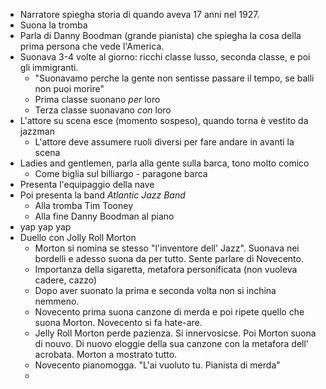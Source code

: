 - Narratore spiegha storia di quando aveva 17 anni nel 1927.
- Suona la tromba
- Parla di Danny Boodman (grande pianista) che spiegha la cosa della prima persona che vede l'America.
- Suonava 3-4 volte al giorno: ricchi classe lusso, seconda classe, e poi gli immigranti.
  - "Suonavamo perche la gente non sentisse passare il tempo, se balli non puoi morire"
  - Prima classe suonano *per* loro
  - Terza classe suonavano *con* loro
- L'attore su scena esce (momento sospeso), quando torna è vestito da jazzman
  - L'attore deve assumere ruoli diversi per fare andare in avanti la scena
- Ladies and gentlemen, parla alla gente sulla barca, tono molto comico
  - Come biglia sul billiargo - paragone barca
- Presenta l'equipaggio della nave
- Poi presenta la band *Atlantic Jazz Band*
  - Alla tromba Tim Tooney
  - Alla fine Danny Boodman al piano
- yap yap yap
- Duello con Jolly Roll Morton
  - Morton si nomina se stesso "l'inventore dell' Jazz". Suonava nei bordelli e adesso suona da per tutto. Sente parlare di Novecento.
  - Importanza della sigaretta, metafora personificata (non vuoleva cadere, cazzo)
  - Dopo aver suonato la prima e seconda volta non si inchina nemmeno.
  - Novecento prima suona canzone di merda e poi ripete quello che suona Morton. Novecento si fa hate-are.
  - Jelly Roll Morton perde pazienza. Si innervosicse. Poi Morton suona di nouvo. Di nuovo eloggie della sua canzone con la metafora dell' acrobata. Morton a mostrato tutto.
  - Novecento pianomogga. "L'ai vuoluto tu. Pianista di merda"
  - 
